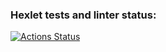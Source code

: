 ### Hexlet tests and linter status:
[![Actions Status](https://github.com/ai-fn/python-project-49/actions/workflows/hexlet-check.yml/badge.svg)](https://github.com/ai-fn/python-project-49/actions)
